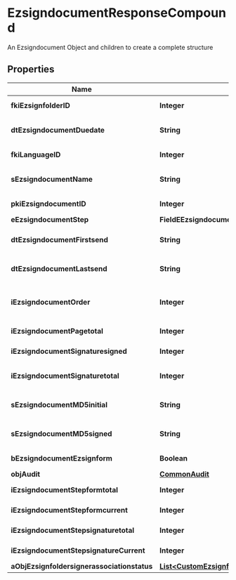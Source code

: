 

# EzsigndocumentResponseCompound

An Ezsigndocument Object and children to create a complete structure

## Properties

| Name | Type | Description | Notes |
|------------ | ------------- | ------------- | -------------|
|**fkiEzsignfolderID** | **Integer** | The unique ID of the Ezsignfolder |  |
|**dtEzsigndocumentDuedate** | **String** | The maximum date and time at which the Ezsigndocument can be signed. |  |
|**fkiLanguageID** | **Integer** | The unique ID of the Language.  Valid values:  |Value|Description| |-|-| |1|French| |2|English| |  |
|**sEzsigndocumentName** | **String** | The name of the document that will be presented to Ezsignfoldersignerassociations |  |
|**pkiEzsigndocumentID** | **Integer** | The unique ID of the Ezsigndocument |  |
|**eEzsigndocumentStep** | **FieldEEzsigndocumentStep** |  |  |
|**dtEzsigndocumentFirstsend** | **String** | The date and time when the Ezsigndocument was first sent. |  [optional] |
|**dtEzsigndocumentLastsend** | **String** | The date and time when the Ezsigndocument was sent the last time. |  [optional] |
|**iEzsigndocumentOrder** | **Integer** | The order in which the Ezsigndocument will be presented to the signatory in the Ezsignfolder. |  |
|**iEzsigndocumentPagetotal** | **Integer** | The number of pages in the Ezsigndocument. |  |
|**iEzsigndocumentSignaturesigned** | **Integer** | The number of signatures that were signed in the document. |  |
|**iEzsigndocumentSignaturetotal** | **Integer** | The number of total signatures that were requested in the Ezsigndocument. |  |
|**sEzsigndocumentMD5initial** | **String** | MD5 Hash of the initial PDF Document before signatures were applied to it. |  |
|**sEzsigndocumentMD5signed** | **String** | MD5 Hash of the final PDF Document after all signatures were applied to it. |  |
|**bEzsigndocumentEzsignform** | **Boolean** | If the Ezsigndocument contains an Ezsignform or not |  |
|**objAudit** | [**CommonAudit**](CommonAudit.md) |  |  |
|**iEzsigndocumentStepformtotal** | **Integer** | The total number of steps in the form filling phase |  |
|**iEzsigndocumentStepformcurrent** | **Integer** | The current step in the form filling phase |  |
|**iEzsigndocumentStepsignaturetotal** | **Integer** | The total number of steps in the signature filling phase |  |
|**iEzsigndocumentStepsignatureCurrent** | **Integer** | The current step in the signature phase |  |
|**aObjEzsignfoldersignerassociationstatus** | [**List&lt;CustomEzsignfoldersignerassociationstatusResponse&gt;**](CustomEzsignfoldersignerassociationstatusResponse.md) |  |  |



